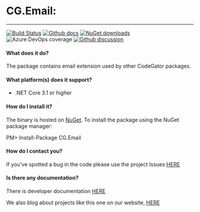 # CG.Email: 
---
[![Build Status](https://dev.azure.com/codegator/CG.Email/_apis/build/status/CodeGator.CG.Email?branchName=master)](https://dev.azure.com/codegator/CG.Email/_build/latest?definitionId=24&branchName=master)
[![Github docs](https://img.shields.io/static/v1?label=Documentation&message=online&color=blue)](https://codegator.github.io/CG.Email/index.html)
[![NuGet downloads](https://img.shields.io/nuget/dt/CG.Email.svg?style=flat)](https://nuget.org/packages/CG.Email)
![Azure DevOps coverage](https://img.shields.io/azure-devops/coverage/codegator/CG.Email/24)
[![Github discussion](https://img.shields.io/badge/Discussion-online-blue)](https://github.com/CodeGator/CG.Email/discussions)

#### What does it do?
The package contains email extension used by other CodeGator packages.

#### What platform(s) does it support?
* .NET Core 3.1 or higher

#### How do I install it?
The binary is hosted on [NuGet](https://www.nuget.org/packages/CG.Email/). To install the package using the NuGet package manager:

PM> Install-Package CG.Email

#### How do I contact you?
If you've spotted a bug in the code please use the project Issues [HERE](https://github.com/CodeGator/CG.Email/issues)

#### Is there any documentation?
There is developer documentation [HERE](https://codegator.github.io/CG.Email/)

We also blog about projects like this one on our website, [HERE](http://www.codegator.com)
